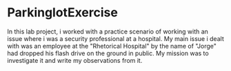 # ParkinglotExercise
In this lab project, i worked with a practice scenario of working with an issue where i was a security professional at a hospital. My main issue i dealt with was an employee at the "Rhetorical Hospital" by the name of "Jorge" had dropped his flash drive on the ground in public.  My mission was to investigate it and write my observations from it. 
